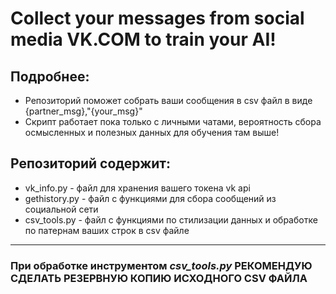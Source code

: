 # Collect your messages from social media VK.COM to train your AI!
## Подробнее:
- Репозиторий поможет собрать ваши сообщения в csv файл в виде {partner_msg},"{your_msg}"
- Скрипт работает пока только с личными чатами, вероятность сбора осмысленных и полезных данных для обучения там выше!

## Репозиторий содержит:
- vk_info.py - файл для хранения вашего токена vk api
- gethistory.py - файл с функциями для сбора сообщений из социальной сети
- csv_tools.py - файл с функциями по стилизации данных и обработке по патернам ваших строк в csv файле

---
### При обработке инструментом *csv_tools.py* **РЕКОМЕНДУЮ СДЕЛАТЬ РЕЗЕРВНУЮ КОПИЮ ИСХОДНОГО CSV ФАЙЛА** 


